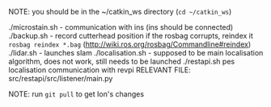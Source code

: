 NOTE: you should be in the ~/catkin_ws directory (`cd ~/catkin_ws`)

./microstain.sh - communication with ins (ins should be connected)
./backup.sh - record cutterhead position
if the rosbag corrupts, reindex it `rosbag reindex *.bag` (http://wiki.ros.org/rosbag/Commandline#reindex)
./lidar.sh - launches slam 
./localisation.sh - supposed to be main localisation algorithm, does not work, still needs to be launched
./restapi.sh pes localisation communication with revpi
RELEVANT FILE: src/restapi/src/listener/main.py

NOTE: run `git pull` to get Ion's changes